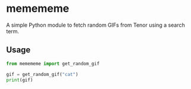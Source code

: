 # memememe

A simple Python module to fetch random GIFs from Tenor using a search term.

## Usage
```python
from memememe import get_random_gif

gif = get_random_gif("cat")
print(gif)
```